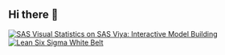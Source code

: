 ## Hi there 👋

<!--
**michael-womack/michael-womack** is a ✨ _special_ ✨ repository because its `README.md` (this file) appears on your GitHub profile.

Here are some ideas to get you started:

- 🔭 I’m currently working on ...
- 🌱 I’m currently learning ...
- 👯 I’m looking to collaborate on ...
- 🤔 I’m looking for help with ...
- 💬 Ask me about ...
- 📫 How to reach me: ...
- 😄 Pronouns: ...
- ⚡ Fun fact: ...
-->
[![SAS Visual Statistics on SAS Viya: Interactive Model Building](https://images.credly.com/size/110x110/images/7dbbb12b-b314-4b6c-bd7d-a448aaf9d666/62056_badges_EducationTraining_Learn_AdvAnalytics.png)](https://www.credly.com/badges/aa105924-4e4d-41cd-bc17-1ef8e781430d/public_url)
[![Lean Six Sigma White Belt](https://images.credly.com/size/110x110/images/ccf41441-fec9-444d-9d1f-8a4746ffb548/White_Belt.png)](https://www.credly.com/badges/c9d97753-13a0-4ee4-9bc4-f8b195d7709e)
